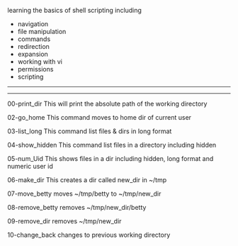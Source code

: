 learning the basics of shell scripting including
* navigation
* file manipulation
* commands
* redirection
* expansion
* working with vi 
* permissions
* scripting
-------------------------------------------
-------------------------------------------
00-print_dir
This will print the absolute path of the working directory

02-go_home
This command moves to home dir of current user

03-list_long
This command list files & dirs in long format

04-show_hidden
This command list files in a directory including hidden

05-num_Uid
This shows files in a dir including hidden, long format and numeric user id

06-make_dir
This creates a dir called new_dir in ~/tmp

07-move_betty
moves  ~/tmp/betty to ~/tmp/new_dir

08-remove_betty
removes ~/tmp/new_dir/betty

09-remove_dir
removes  ~/tmp/new_dir

10-change_back
changes to previous working directory

